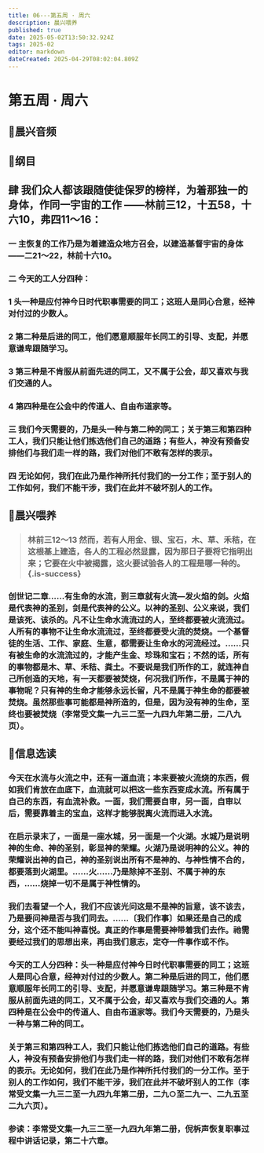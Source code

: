 ```yaml
---
title: 06---第五周 · 周六
description: 晨兴喂养
published: true
date: 2025-05-02T13:50:32.924Z
tags: 2025-02
editor: markdown
dateCreated: 2025-04-29T08:02:04.809Z
---
```


# 第五周 · 周六
## 🎵晨兴音频

## 📖纲目

## 肆   我们众人都该跟随使徒保罗的榜样，为着那独一的身体，作同一宇宙的工作 ——林前三12，十五58，十六10，弗四11～16：

### 一   主恢复的工作乃是为着建造众地方召会，以建造基督宇宙的身体 ——二21～22，林前十六10。

### 二   今天的工人分四种：

### 1   头一种是应付神今日时代职事需要的同工；这班人是同心合意，经神对付过的少数人。

### 2   第二种是后进的同工，他们愿意顺服年长同工的引导、支配，并愿意谦卑跟随学习。

### 3   第三种是不肯服从前面先进的同工，又不属于公会，却又喜欢与我们交通的人。

### 4   第四种是在公会中的传道人、自由布道家等。

### 三   我们今天需要的，乃是头一种与第二种的同工；关于第三和第四种工人，我们只能让他们拣选他们自己的道路；有些人，神没有预备安排他们与我们走一样的路，我们对他们不敢有怎样的表示。

### 四   无论如何，我们在此乃是作神所托付我们的一分工作；至于别人的工作如何，我们不能干涉，我们在此并不破坏别人的工作。

## 📖晨兴喂养

>### 林前三12～13    然而，若有人用金、银、宝石，木、草、禾秸，在这根基上建造，各人的工程必然显露，因为那日子要将它指明出来；它要在火中被揭露，这火要试验各人的工程是哪一种的。{.is-success}

### 创世记二章……有生命的水流，到三章就有火流—发火焰的剑。火焰是代表神的圣别，剑是代表神的公义。以神的圣别、公义来说，我们是该死、该杀的。凡不让生命水流流过的人，至终都要被火流流过。人所有的事物不让生命水流流过，至终都要受火流的焚烧。一个基督徒的生活、工作、家庭、生意，都需要让生命水的河流经过。……只有被生命的水流流过的，才能产生金、珍珠和宝石；不然的话，所有的事物都是木、草、禾秸、粪土。不要说是我们所作的工，就连神自己所创造的天地，有一天都要被焚烧，何况我们所作，不是属于神的事物呢？只有神的生命才能够永远长留，凡不是属于神生命的都要被焚烧。虽然那些事可能都是神所造的，但是，因为没有神的生命，至终也要被焚烧（李常受文集一九三二至一九四九年第二册，二八九页）。

## 📖信息选读

### 今天在水流与火流之中，还有一道血流；本来要被火流烧的东西，假如我们肯放在血底下，血流就可以把这一些东西变成水流。所有属于自己的东西，有血流补救。一面，我们需要自审，另一面，自审以后，需要靠着主的宝血，这样才能够脱离火流而进入水流。

### 在启示录末了，一面是一座水城，另一面是一个火湖。水城乃是说明神的生命、神的圣别，彰显神的荣耀。火湖乃是说明神的公义。神的荣耀说出神的自己，神的圣别说出所有不是神的、与神性情不合的，都要落到火湖里。……火……乃是除掉不圣别、不属于神的东西，……烧掉一切不是属于神性情的。

### 我们去看望一个人，我们不应该光问这是不是神的旨意，该不该去，乃是要问神是否与我们同去。……〔我们作事〕如果还是自己的成分，这个还不能叫神喜悦。真正的作事是需要神带着我们去作。祂需要经过我们的思想出来，再由我们意志，定夺一件事作或不作。

### 今天的工人分四种：头一种是应付神今日时代职事需要的同工；这班人是同心合意，经神对付过的少数人。第二种是后进的同工，他们愿意顺服年长同工的引导、支配，并愿意谦卑跟随学习。第三种是不肯服从前面先进的同工，又不属于公会，却又喜欢与我们交通的人。第四种是在公会中的传道人、自由布道家等。我们今天需要的，乃是头一种与第二种的同工。

### 关于第三和第四种工人，我们只能让他们拣选他们自己的道路。有些人，神没有预备安排他们与我们走一样的路，我们对他们不敢有怎样的表示。无论如何，我们在此乃是作神所托付我们的一分工作。至于别人的工作如何，我们不能干涉，我们在此并不破坏别人的工作（李常受文集一九三二至一九四九年第二册，二九○至二九一、二九五至二九六页）。

### 参读：李常受文集一九三二至一九四九年第二册，倪柝声恢复职事过程中讲话记录，第二十六章。
<!-- Google tag (gtag.js) -->
<script async src="https://www.googletagmanager.com/gtag/js?id=G-1P8709Z16T"></script>
<script>
  window.dataLayer = window.dataLayer || [];
  function gtag(){dataLayer.push(arguments);}
  gtag('js', new Date());

  gtag('config', 'G-1P8709Z16T');
</script>